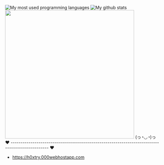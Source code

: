 ![My most used programming languages](https://github-readme-stats.vercel.app/api/top-langs/?username=Hoxtry&theme=radical)
![My github stats](https://github-readme-stats.vercel.app/api?username=Hoxtry&count_private=true&theme=radical)  
<img src="https://github-readme-stats.vercel.app/api/top-langs/?username=Hoxtry&layout=compact&theme=dark" width="420">
(っ◔◡◔)っ ♥ ------------------------------------------------------------------------------------------------- ♥


  - https://h0xtry.000webhostapp.com
